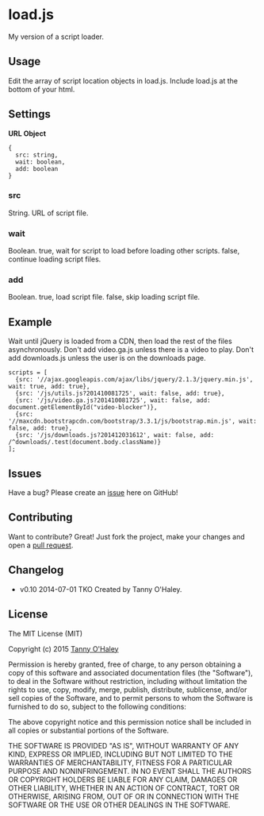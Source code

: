 # load.js

My version of a script loader.

## Usage

<script src="path/to/load.js"></script>

Edit the array of script location objects in load.js. Include load.js at the bottom of your html.

## Settings

**URL Object**
```
{
  src: string,
  wait: boolean,
  add: boolean
}
```

### src
String. URL of script file.

### wait
Boolean. true, wait for script to load before loading other scripts. false, continue loading script files.

### add
Boolean. true, load script file. false, skip loading script file.

## Example
Wait until jQuery is loaded from a CDN, then load the rest of the files asynchronously. Don't add video.ga.js unless there is a video to play. Don't add downloads.js unless the user is on the downloads page.

```
scripts = [
  {src: '//ajax.googleapis.com/ajax/libs/jquery/2.1.3/jquery.min.js', wait: true, add: true},
  {src: '/js/utils.js?201410081725', wait: false, add: true},
  {src: '/js/video.ga.js?201410081725', wait: false, add: document.getElementById("video-blocker")},
  {src: '//maxcdn.bootstrapcdn.com/bootstrap/3.3.1/js/bootstrap.min.js', wait: false, add: true},
  {src: '/js/downloads.js?201412031612', wait: false, add: /^downloads/.test(document.body.className)}
];
```

## Issues

Have a bug? Please create an [issue](https://github.com/tannyo/load.js/issues) here on GitHub!

## Contributing

Want to contribute? Great! Just fork the project, make your changes and open a [pull request](https://github.com/tannyo/load.js/pulls).

## Changelog
* v0.10 2014-07-01 TKO Created by Tanny O'Haley.

## License

The MIT License (MIT)

Copyright (c) 2015 [Tanny O'Haley](http://tanny.ica.com)

Permission is hereby granted, free of charge, to any person obtaining a copy
of this software and associated documentation files (the "Software"), to deal
in the Software without restriction, including without limitation the rights
to use, copy, modify, merge, publish, distribute, sublicense, and/or sell
copies of the Software, and to permit persons to whom the Software is
furnished to do so, subject to the following conditions:

The above copyright notice and this permission notice shall be included in all
copies or substantial portions of the Software.

THE SOFTWARE IS PROVIDED "AS IS", WITHOUT WARRANTY OF ANY KIND, EXPRESS OR
IMPLIED, INCLUDING BUT NOT LIMITED TO THE WARRANTIES OF MERCHANTABILITY,
FITNESS FOR A PARTICULAR PURPOSE AND NONINFRINGEMENT. IN NO EVENT SHALL THE
AUTHORS OR COPYRIGHT HOLDERS BE LIABLE FOR ANY CLAIM, DAMAGES OR OTHER
LIABILITY, WHETHER IN AN ACTION OF CONTRACT, TORT OR OTHERWISE, ARISING FROM,
OUT OF OR IN CONNECTION WITH THE SOFTWARE OR THE USE OR OTHER DEALINGS IN THE
SOFTWARE.
